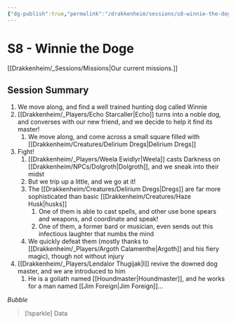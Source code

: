 ```yaml
---
{"dg-publish":true,"permalink":"/drakkenheim/sessions/s8-winnie-the-doge/","tags":["gardenEntry"]}
---
```


# S8 - Winnie the Doge

[[Drakkenheim/_Sessions/Missions\|Our current missions.]]

## Session Summary

1. We move along, and find a well trained hunting dog called Winnie
2. [[Drakkenheim/_Players/Echo Starcaller\|Echo]] turns into a noble dog, and converses with our new friend, and we decide to help it find its master!
	1. We move along, and come across a small square filled with [[Drakkenheim/Creatures/Delirium Dregs\|Delirium Dregs]]
3. Fight!
	1. [[Drakkenheim/_Players/Weela Ewidlyr\|Weela]] casts Darkness on [[Drakkenheim/NPCs/Dolgroth\|Dolgroth]], and we sneak into their midst
	2. But we trip up a little, and we go at it!
	3. The [[Drakkenheim/Creatures/Delirium Dregs\|Dregs]] are far more sophisticated than basic [[Drakkenheim/Creatures/Haze Husk\|husks]]
		1. One of them is able to cast spells, and other use bone spears and weapons, and coordinate and speak!
		2. One of them, a former bard or musician, even sends out this infectious laughter that numbs the mind
	4. We quickly defeat them (mostly thanks to [[Drakkenheim/_Players/Argoth Calamenthe\|Argoth]] and his fiery magic), though not without injury
4. [[Drakkenheim/_Players/Lendalor Thugijak\|I]] revive the downed dog master, and we are introduced to him
	1. He is a goliath named [[Houndmaster\|Houndmaster]], and he works for a man named [[Jim Foreign\|Jim Foreign]]...



<i id="bubble">
Bubble
</i>

> [!sparkle]
> Data
